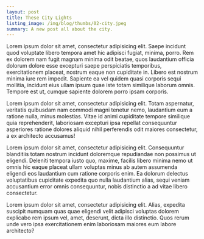 ```yaml
---
layout: post
title: These City Lights
listing_image: /img/blog/thumbs/02-city.jpeg
summary: A new post all about the city.
---
```

Lorem ipsum dolor sit amet, consectetur adipisicing elit. Saepe incidunt quod voluptate libero tempora amet hic adipisci fugiat, minima, porro. Rem ex dolorem nam fugit magnam minima odit beatae, quos laudantium officia dolorum dolore esse excepturi saepe perspiciatis temporibus, exercitationem placeat, nostrum eaque non cupiditate in. Libero est nostrum minima iure rem impedit. Sapiente ea vel quidem quasi corporis sequi mollitia, incidunt eius ullam ipsum quae iste totam similique laborum omnis. Tempore est ut, cumque sapiente dolorem porro ipsam corporis.

Lorem ipsum dolor sit amet, consectetur adipisicing elit. Totam aspernatur, veritatis quibusdam nam commodi magni tenetur nemo, laudantium eum a ratione nulla, minus molestias. Vitae id animi cupiditate tempore similique quia reprehenderit, laboriosam excepturi ipsa repellat consequuntur asperiores ratione dolores aliquid nihil perferendis odit maiores consectetur, a ex architecto accusamus!

Lorem ipsum dolor sit amet, consectetur adipisicing elit. Consequuntur blanditiis totam nostrum incidunt doloremque repudiandae non possimus ut eligendi. Deleniti tempora iusto quo, maxime, facilis libero minima nemo ut omnis hic eaque placeat ullam voluptas minus ab autem assumenda eligendi eos laudantium cum ratione corporis enim. Ea dolorum delectus voluptatibus cupiditate expedita quo nulla laudantium alias, sequi veniam accusantium error omnis consequuntur, nobis distinctio a ad vitae libero consectetur.

Lorem ipsum dolor sit amet, consectetur adipisicing elit. Alias, expedita suscipit numquam quas quae eligendi velit adipisci voluptas dolorem explicabo rem ipsum vel, amet, deserunt, dicta illo distinctio. Quos rerum unde vero ipsa exercitationem enim laboriosam maiores eum labore architecto?
